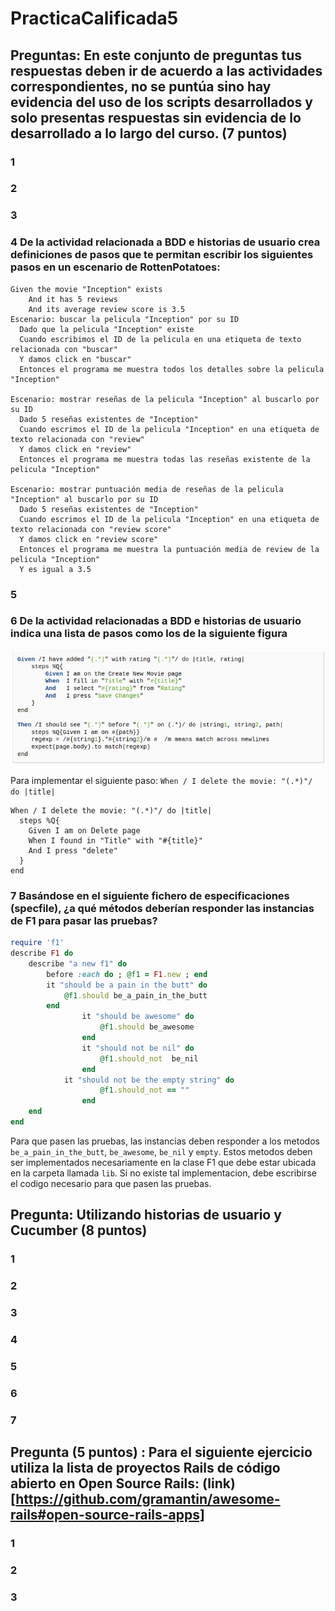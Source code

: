 # PracticaCalificada5
## Preguntas:  En este conjunto de preguntas tus respuestas deben ir de acuerdo a las actividades correspondientes, no se puntúa sino hay evidencia del uso de los scripts desarrollados y solo presentas respuestas sin evidencia de lo desarrollado a lo largo del curso. (7 puntos)
### 1

### 2
### 3
### 4 De la actividad relacionada a BDD e historias de usuario crea definiciones de pasos que te permitan escribir los siguientes pasos en un escenario de RottenPotatoes:
```
Given the movie "Inception" exists
	And it has 5 reviews
	And its average review score is 3.5
Escenario: buscar la pelicula "Inception" por su ID
  Dado que la pelicula "Inception" existe
  Cuando escribimos el ID de la pelicula en una etiqueta de texto relacionada con "buscar"
  Y damos click en "buscar"
  Entonces el programa me muestra todos los detalles sobre la pelicula "Inception"

Escenario: mostrar reseñas de la pelicula "Inception" al buscarlo por su ID
  Dado 5 reseñas existentes de "Inception"
  Cuando escrimos el ID de la pelicula "Inception" en una etiqueta de texto relacionada con "review"
  Y damos click en "review"
  Entonces el programa me muestra todas las reseñas existente de la pelicula "Inception"

Escenario: mostrar puntuación media de reseñas de la pelicula "Inception" al buscarlo por su ID
  Dado 5 reseñas existentes de "Inception"
  Cuando escrimos el ID de la pelicula "Inception" en una etiqueta de texto relacionada con "review score"
  Y damos click en "review score"
  Entonces el programa me muestra la puntuación media de review de la pelicula "Inception"
  Y es igual a 3.5
```

### 5
### 6 De la actividad relacionadas a BDD e historias de usuario indica una lista de pasos como los de la siguiente figura

![PC5BDDWhen](Image/PC5BDDWhen.png)

Para implementar el siguiente paso: ```When / I delete the movie: "(.*)"/ do |title| ```

```
When / I delete the movie: "(.*)"/ do |title|
  steps %Q{
    Given I am on Delete page
    When I found in "Title" with "#{title}"
    And I press "delete"
  }
end
```

### 7 Basándose en el siguiente fichero de especificaciones (specfile), ¿a qué métodos deberían responder las instancias de F1 para pasar las pruebas?

``` ruby
require 'f1'
describe F1 do
	describe "a new f1" do
		before :each do ; @f1 = F1.new ; end
		it "should be a pain in the butt" do
			@f1.should be_a_pain_in_the_butt
		end
                it "should be awesome" do
                  	@f1.should be_awesome
              	end
               	it "should not be nil" do
                 	@f1.should_not  be_nil
            	end
           	it "should not be the empty string" do
               		@f1.should_not == ""
            	end
	end
end
```
Para que pasen las pruebas, las instancias deben responder a los metodos ```be_a_pain_in_the_butt```, ```be_awesome```, ```be_nil``` y ```empty```. Estos metodos deben ser implementados necesariamente en la clase F1 que debe estar ubicada en la carpeta llamada ```lib```.
Si no existe tal implementacion, debe escribirse el codigo necesario para que pasen las pruebas.


## Pregunta:   Utilizando historias de usuario y Cucumber (8 puntos)
### 1
### 2
### 3
### 4
### 5
### 6
### 7

## Pregunta (5 puntos) : Para el siguiente ejercicio utiliza la lista de proyectos Rails de código abierto en Open Source Rails: (link)[https://github.com/gramantin/awesome-rails#open-source-rails-apps]
### 1
### 2
### 3

